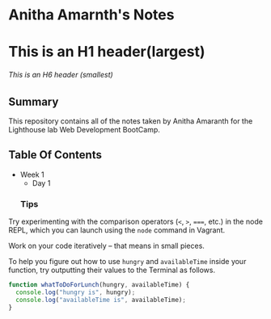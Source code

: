 # Anitha Amarnth's Notes
# This is an H1 header(largest)
###### This is an H6 header (smallest)

## Summary
This repository contains all of the notes taken by Anitha Amaranth for the Lighthouse lab Web Development BootCamp.
## Table Of Contents
* Week 1
  * Day 1
  ### Tips

Try experimenting with the comparison operators (`<`, `>`, `===`, etc.) in the node REPL, which you can launch using the `node` command in Vagrant.

Work on your code iteratively – that means in small pieces.

To help you figure out how to use `hungry` and `availableTime` inside your function, try outputting their values to the Terminal as follows.
```javascript
function whatToDoForLunch(hungry, availableTime) {
  console.log("hungry is", hungry);
  console.log("availableTime is", availableTime);
}
```